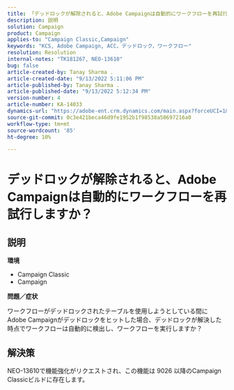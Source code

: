 ```yaml
---
title: 「デッドロックが解除されると、Adobe Campaignは自動的にワークフローを再試行しますか？」
description: 説明
solution: Campaign
product: Campaign
applies-to: "Campaign Classic,Campaign"
keywords: "KCS, Adobe Campaign, ACC，デッドロック，ワークフロー"
resolution: Resolution
internal-notes: "TK181267, NEO-13610"
bug: false
article-created-by: Tanay Sharma .
article-created-date: "9/13/2022 5:11:06 PM"
article-published-by: Tanay Sharma .
article-published-date: "9/13/2022 5:12:34 PM"
version-number: 4
article-number: KA-14033
dynamics-url: "https://adobe-ent.crm.dynamics.com/main.aspx?forceUCI=1&pagetype=entityrecord&etn=knowledgearticle&id=33c2550b-8733-ed11-9db1-002248086735"
source-git-commit: 0c3e421beca46d9fe1952b1f98538a50697216a0
workflow-type: tm+mt
source-wordcount: '85'
ht-degree: 10%

---
```


# デッドロックが解除されると、Adobe Campaignは自動的にワークフローを再試行しますか？

## 説明


<b>環境</b>

- Campaign Classic
- Campaign




<b>問題／症状</b>

ワークフローがデッドロックされたテーブルを使用しようとしている間にAdobe Campaignがデッドロックをヒットした場合、デッドロックが解決した時点でワークフローは自動的に検出し、ワークフローを実行しますか？

## 解決策


NEO-13610で機能強化がリクエストされ、この機能は 9026 以降のCampaign Classicビルドに存在します。
